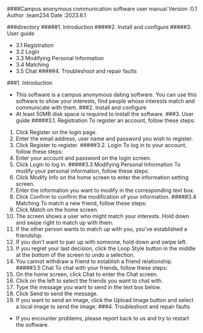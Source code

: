 ####Campus anonymous communication software user manual
Version :0.1
Author :team234
Date :2023.6.1

###directory
#####1. Introduction
#####2. Install and configure
#####3. User guide
- 3.1 Registration
- 3.2 Login
- 3.3 Modifying Personal Information
- 3.4 Matching
- 3.5 Chat
#####4. Troubleshoot and repair faults

###1. Introduction
- This software is a campus anonymous dating software. You can use this software to show your interests, find people whose interests match and communicate with them.
###2. Install and configure
- At least 50MB disk space is required to install the software.
###3. User guide
#####3.1. Registration
To register an account, follow these steps:
1. Click Register on the login page.
2. Enter the email address, user name and password you wish to register.
3. Click Register to register.
#####3.2. Login
To log in to your account, follow these steps:
1. Enter your account and password on the login screen.
2. Click Login to log in.
#####3.3 Modifying Personal Information
To modify your personal information, follow these steps:
1. Click Modify Info on the home screen to enter the information setting screen.
2. Enter the information you want to modify in the corresponding text box.
3. Click Confirm to confirm the modification of your information.
#####3.4 Matching
To match a new friend, follow these steps:
1. Click Match on the home screen.
2. The screen shows a user who might match your interests. Hold down and swipe right to match up with them.
3. If the other person wants to match up with you, you've established a friendship.
4. If you don't want to pair up with someone, hold down and swipe left.
5. If you regret your last decision, click the Loop Style button in the middle at the bottom of the screen to undo a selection.
6. You cannot withdraw a friend to establish a friend relationship.
#####3.5 Chat
To chat with your friends, follow these steps:
1. On the home screen, click Chat to enter the Chat screen.
2.  Click on the left to select the friends you want to chat with.
3.  Type the message you want to send in the text box below.
4. Click Send to send the message.
5. If you want to send an image, click the Upload Image button and select a local image to send the image.
###4. Troubleshoot and repair faults
- If you encounter problems, please report back to us and try to restart the software.